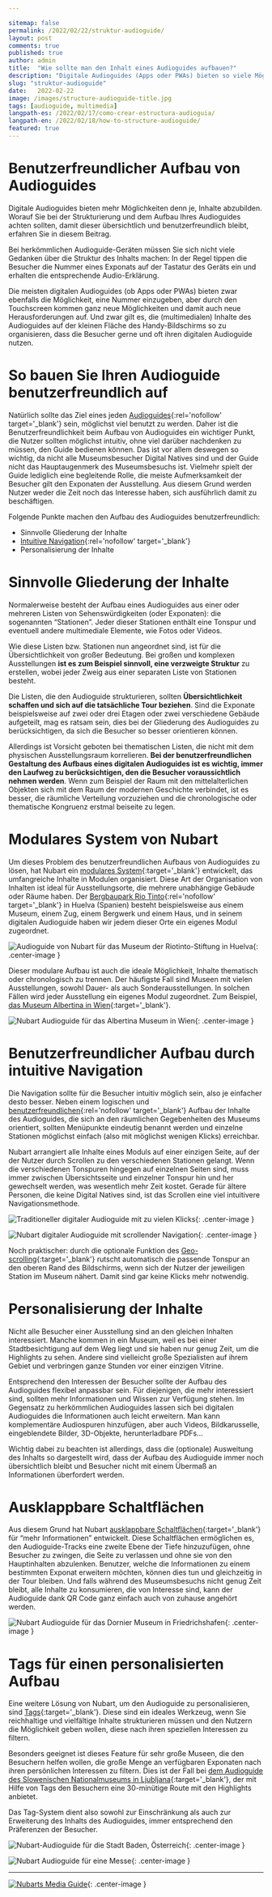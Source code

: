 ```yaml
---

sitemap: false
permalink: /2022/02/22/struktur-audioguide/
layout: post  
comments: true
published: true
author: admin
title:  "Wie sollte man den Inhalt eines Audioguides aufbauen?"
description: "Digitale Audioguides (Apps oder PWAs) bieten so viele Möglichkeiten zur Integration multimedialer Elemente, dass es die Strukturierung der Inhalte ein Thema geworden ist."
slug: "struktur-audioguide"
date:   2022-02-22
image: /images/structure-audioguide-title.jpg
tags: [audioguide, multimedia]
langpath-es: /2022/02/17/como-crear-estructura-audioguia/
langpath-en: /2022/02/18/how-to-structure-audioguide/
featured: true
---
```


# Benutzerfreundlicher Aufbau von Audioguides

Digitale Audioguides bieten mehr Möglichkeiten denn je, Inhalte abzubilden. Worauf Sie bei der Strukturierung und dem Aufbau Ihres Audioguides achten sollten, damit dieser übersichtlich und benutzerfreundlich bleibt, erfahren Sie in diesem Beitrag.

Bei herkömmlichen Audioguide-Geräten müssen Sie sich nicht viele Gedanken über die Struktur des Inhalts machen: In der Regel tippen die Besucher die Nummer eines Exponats auf der Tastatur des Geräts ein und erhalten die entsprechende Audio-Erklärung.

Die meisten digitalen Audioguides (ob Apps oder PWAs) bieten zwar ebenfalls die Möglichkeit, eine Nummer einzugeben, aber durch den Touchscreen kommen ganz neue Möglichkeiten und damit auch neue Herausforderungen auf. Und zwar gilt es, die (multimedialen) Inhalte des Audioguides auf der kleinen Fläche des Handy-Bildschirms so zu organisieren, dass die Besucher gerne und oft ihren digitalen Audioguide nutzen.

<!--more-->
# So bauen Sie Ihren Audioguide benutzerfreundlich auf

Natürlich sollte das Ziel eines jeden [Audioguides](https://de.wikipedia.org/wiki/Audioguide){:rel='nofollow' target='_blank'} sein, möglichst viel benutzt zu werden. Daher ist die Benutzerfreundlichkeit beim Aufbau von Audioguides ein wichtiger Punkt, die Nutzer sollten möglichst intuitiv, ohne viel darüber nachdenken zu müssen, den Guide bedienen können. Das ist vor allem deswegen so wichtig, da nicht alle Museumsbesucher Digital Natives sind und der Guide nicht das Hauptaugenmerk des Museumsbesuchs ist. Vielmehr spielt der Guide lediglich eine begleitende Rolle, die meiste Aufmerksamkeit der Besucher gilt den Exponaten der Ausstellung. Aus diesem Grund werden Nutzer weder die Zeit noch das Interesse haben, sich ausführlich damit zu beschäftigen.


Folgende Punkte machen den Aufbau des Audioguides benutzerfreundlich:

- Sinnvolle Gliederung der Inhalte
- [Intuitive Navigation](https://fastercapital.com/de/thema/die-bedeutung-der-intuitiven-navigation.html){:rel='nofollow' target='_blank'}
- Personalisierung der Inhalte

# Sinnvolle Gliederung der Inhalte

Normalerweise besteht der Aufbau eines Audioguides aus einer oder mehreren Listen von Sehenswürdigkeiten (oder Exponaten): die sogenannten “Stationen”. Jeder dieser Stationen enthält eine Tonspur und eventuell andere multimediale Elemente, wie Fotos oder Videos.

Wie diese Listen bzw. Stationen nun angeordnet sind, ist für die Übersichtlichkeit von großer Bedeutung. Bei großen und komplexen Ausstellungen **ist es zum Beispiel sinnvoll, eine verzweigte Struktur** zu erstellen, wobei jeder Zweig aus einer separaten Liste von Stationen besteht.

Die Listen, die den Audioguide strukturieren, sollten **Übersichtlichkeit schaffen und sich auf die tatsächliche Tour beziehen**. Sind die Exponate beispielsweise auf zwei oder drei Etagen oder zwei verschiedene Gebäude aufgeteilt, mag es ratsam sein, dies bei der Gliederung des Audioguides zu berücksichtigen, da sich die Besucher so besser orientieren können.

Allerdings ist Vorsicht geboten bei thematischen Listen, die nicht mit dem physischen Ausstellungsraum korrelieren. **Bei der benutzerfreundlichen Gestaltung des Aufbaus eines digitalen Audioguides ist es wichtig, immer den Laufweg zu berücksichtigen, den die Besucher voraussichtlich nehmen werden**. Wenn zum Beispiel der Raum mit den mittelalterlichen Objekten sich mit dem Raum der modernen Geschichte verbindet, ist es besser, die räumliche Verteilung vorzuziehen und die chronologische oder thematische Kongruenz erstmal beiseite zu legen.

# Modulares System von Nubart

Um dieses Problem des benutzerfreundlichen Aufbaus von Audioguides zu lösen, hat Nubart ein [modulares System](https://www.nubart.eu/de/multimedia-audioguide.html#modules){:target='_blank'} entwickelt, das umfangreiche Inhalte in Modulen organisiert. Diese Art der Organisation von Inhalten ist ideal für Ausstellungsorte, die mehrere unabhängige Gebäude oder Räume haben. Der [Bergbaupark Rio Tinto](https://www.spain.info/de/parks-freizeit/bergbaupark-riotinto/){:rel='nofollow' target='_blank'} in Huelva (Spanien) besteht beispielsweise aus einem Museum, einem Zug, einem Bergwerk und einem Haus, und in seinem digitalen Audioguide haben wir jedem dieser Orte ein eigenes Modul zugeordnet.

![Audioguide von Nubart für das Museum der Riotinto-Stiftung in Huelva]({{site.baseurl}}/images/structure-riotinto.jpg){: .center-image }

Dieser modulare Aufbau ist auch die ideale Möglichkeit, Inhalte thematisch oder chronologisch zu trennen. Der häufigste Fall sind Museen mit vielen Ausstellungen, sowohl Dauer- als auch Sonderausstellungen. In solchen Fällen wird jeder Ausstellung ein eigenes Modul zugeordnet. Zum Beispiel, [das Museum Albertina in Wien](https://www.nubart.eu/de/portfolio/albertina-audioguide.html){:target='_blank'}.

![Nubart Audioguide für das Albertina Museum in Wien]({{site.baseurl}}/images/structure-albertina.jpg){: .center-image }

# Benutzerfreundlicher Aufbau durch intuitive Navigation

Die Navigation sollte für die Besucher intuitiv möglich sein, also je einfacher desto besser. Neben einem logischen und [benutzerfreundlichen](https://www.mso-digital.de/wiki/benutzerfreundlichkeit/){:rel='nofollow' target='_blank'} Aufbau der Inhalte des Audioguides, die sich an den räumlichen Gegebenheiten des Museums orientiert, sollten Menüpunkte eindeutig benannt werden und einzelne Stationen möglichst einfach (also mit möglichst wenigen Klicks) erreichbar.

Nubart arrangiert alle Inhalte eines Moduls auf einer einzigen Seite, auf der der Nutzer durch Scrollen zu den verschiedenen Stationen gelangt. Wenn die verschiedenen Tonspuren hingegen auf einzelnen Seiten sind, muss immer zwischen Übersichtsseite und einzelner Tonspur hin und her gewechselt werden, was wesentlich mehr Zeit kostet. Gerade für ältere Personen, die keine Digital Natives sind, ist das Scrollen eine viel intuitivere Navigationsmethode.

![Traditioneller digitaler Audioguide mit zu vielen Klicks]({{site.baseurl}}/images/structure-audioguide-clicking.png){: .center-image }

![Nubart digitaler Audioguide mit scrollender Navigation]({{site.baseurl}}/images/structure-audioguide-scrolling.png){: .center-image }

Noch praktischer: durch die optionale Funktion des [Geo-scrolling](https://www.nubart.eu/de/multimedia-audioguide.html#geolocation){:target='_blank'} rutscht automatisch die passende Tonspur an den oberen Rand des Bildschirms, wenn sich der Nutzer der jeweiligen Station im Museum nähert. Damit sind gar keine Klicks mehr notwendig.

# Personalisierung der Inhalte

Nicht alle Besucher einer Ausstellung sind an den gleichen Inhalten interessiert. Manche kommen in ein Museum, weil es bei einer Stadtbesichtigung auf dem Weg liegt und sie haben nur genug Zeit, um die Highlights zu sehen. Andere sind vielleicht große Spezialisten auf ihrem Gebiet und verbringen ganze Stunden vor einer einzigen Vitrine.

Entsprechend den Interessen der Besucher sollte der Aufbau des Audioguides flexibel anpassbar sein. Für diejenigen, die mehr interessiert sind, sollten mehr Informationen und Wissen zur Verfügung stehen. Im Gegensatz zu herkömmlichen Audioguides lassen sich bei digitalen Audioguides die Informationen auch leicht erweitern. Man kann komplementäre Audiospuren hinzufügen, aber auch Videos, Bildkarusselle, eingeblendete Bilder, 3D-Objekte, herunterladbare PDFs…

Wichtig dabei zu beachten ist allerdings, dass die (optionale) Ausweitung des Inhalts so dargestellt wird, dass der Aufbau des Audioguide immer noch übersichtlich bleibt und Besucher nicht mit einem Übermaß an Informationen überfordert werden.

# Ausklappbare Schaltflächen

Aus diesem Grund hat Nubart [ausklappbare Schaltflächen](https://www.nubart.eu/de/multimedia-audioguide.html#more-info){:target='_blank'} für “mehr Informationen” entwickelt. Diese Schaltflächen ermöglichen es, den Audioguide-Tracks eine zweite Ebene der Tiefe hinzuzufügen, ohne Besucher zu zwingen, die Seite zu verlassen und ohne sie von den Hauptinhalten abzulenken. Benutzer, welche die Informationen zu einem bestimmten Exponat erweitern möchten, können dies tun und gleichzeitig in der Tour bleiben. Und falls während des Museumsbesuchs nicht genug Zeit bleibt, alle Inhalte zu konsumieren, die von Interesse sind, kann der Audioguide dank QR Code ganz einfach auch von zuhause angehört werden.

![Nubart Audioguide für das Dornier Museum in Friedrichshafen]({{site.baseurl}}/images/structure-dornier.jpg){: .center-image }

# Tags für einen personalisierten Aufbau

Eine weitere Lösung von Nubart, um den Audioguide zu personalisieren, sind [Tags](https://www.nubart.eu/de/multimedia-audioguide.html#more-info){:target='_blank'}. Diese sind ein ideales Werkzeug, wenn Sie reichhaltige und vielfältige Inhalte strukturieren müssen und den Nutzern die Möglichkeit geben wollen, diese nach ihren speziellen Interessen zu filtern.

Besonders geeignet ist dieses Feature für sehr große Museen, die den Besuchern helfen wollen, die große Menge an verfügbaren Exponaten nach ihren persönlichen Interessen zu filtern. Dies ist der Fall bei [dem Audioguide des Slowenischen Nationalmuseums in Ljubljana](https://www.nubart.eu/de/portfolio/nationalmuseum-slowenien-audioguide.html){:target='_blank'}, der mit Hilfe von Tags den Besuchern eine 30-minütige Route mit den Highlights anbietet.

Das Tag-System dient also sowohl zur Einschränkung als auch zur Erweiterung des Inhalts des Audioguides, immer entsprechend den Präferenzen der Besucher.

![Nubart-Audioguide für die Stadt Baden, Österreich]({{site.baseurl}}/images/structure-baden.jpg){: .center-image }


![Nubart Audioguide für eine Messe]({{site.baseurl}}/images/structure-aluminium.jpg){: .center-image }

***

[![Nubarts Media Guide]({{site.baseurl}}/images/banner-blog-de.png)](../../../../../de){: .center-image }


